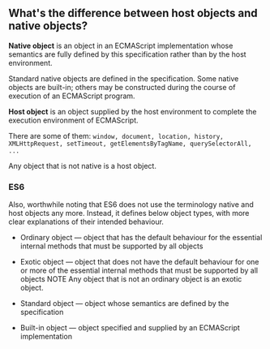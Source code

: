 ## What's the difference between host objects and native objects?

__Native object__ is an object in an ECMAScript implementation whose semantics are fully defined by this specification rather than by the host environment.

Standard native objects are defined in the specification. 
Some native objects are built-in; others may be constructed during the course of execution of an ECMAScript program.

__Host object__ is an object supplied by the host environment to complete the execution environment of ECMAScript.

There are some of them: `window, document, location, history, XMLHttpRequest, setTimeout, getElementsByTagName, querySelectorAll, ...`

Any object that is not native is a host object.

### ES6
Also, worthwhile noting that ES6 does not use the terminology native and host objects any more. 
Instead, it defines below object types, with more clear explanations of their intended behaviour.

* Ordinary object
  — object that has the default behaviour for the essential internal methods that must be supported by all objects

* Exotic object
  — object that does not have the default behaviour for one or more of the essential internal methods that must be supported by all objects NOTE Any object that is not an ordinary object is an exotic object.

* Standard object
  — object whose semantics are defined by the specification

* Built-in object
  — object specified and supplied by an ECMAScript implementation
